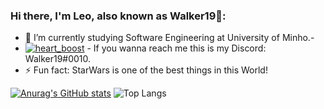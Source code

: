 ### Hi there, I'm Leo, also known as Walker19👋:
- 🔭 I’m currently studying Software Engineering at University of Minho.- 
- [![heart_boost](https://emoji.gg/assets/emoji/2184-heart-boost.png)](https://emoji.gg/emoji/2184-heart-boost) - If you wanna reach me this is my Discord: Walker19#0010. 
- ⚡ Fun fact: StarWars is one of the best things in this World!


[![Anurag's GitHub stats](https://github-readme-stats.vercel.app/api?username=Leonardo1924&show_icons=true&theme=gruvbox)](https://github.com/anuraghazra/github-readme-stats) ![Top Langs](https://github-readme-stats.vercel.app/api/top-langs/?username=Leonardo1924&layout=compact&theme=gruvbox)

